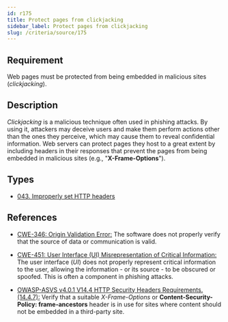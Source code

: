 ```yaml
---
id: r175
title: Protect pages from clickjacking
sidebar_label: Protect pages from clickjacking
slug: /criteria/source/175
---
```


## Requirement

Web pages must be protected
from being embedded in malicious sites (*clickjacking*).

## Description

*Clickjacking* is a malicious technique
often used in phishing attacks.
By using it,
attackers may deceive users and make them perform actions
other than the ones they perceive,
which may cause them to reveal confidential information.
Web servers
can protect pages they host to a great extent
by including headers in their responses
that prevent the pages
from being embedded in malicious sites (e.g., "**X-Frame-Options**").

## Types

- [043. Improperly set HTTP headers](/types/043)

## References

- [CWE-346: Origin Validation Error:](https://cwe.mitre.org/data/definitions/346.html)
The software does not properly verify
that the source of data
or communication is valid.

- [CWE-451: User Interface (UI) Misrepresentation of Critical Information:](https://cwe.mitre.org/data/definitions/451.html)
The user interface (*UI*) does not properly represent
critical information to the user,
allowing the information - or its source -
to be obscured or spoofed.
This is often a component in phishing attacks.

- [OWASP-ASVS v4.0.1 V14.4 HTTP Security Headers Requirements.(14.4.7):](https://owasp.org/www-pdf-archive/OWASP_Application_Security_Verification_Standard_4.0-en.pdf)
Verify that a suitable *X-Frame-Options*
or **Content-Security-Policy: frame-ancestors** header
is in use for sites
where content should not be embedded
in a third-party site.
